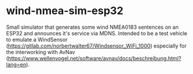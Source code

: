 # wind-nmea-sim-esp32
Small simulator that generates some wind NMEA0183 sentences on an ESP32 and announces it's service via MDNS.
Intended to be a test vehicle to emulate a WindSensor (https://gitlab.com/norbertwalter67/Windsensor_WiFi_1000) especially for the interworking with 
AvNav (https://www.wellenvogel.net/software/avnav/docs/beschreibung.html?lang=en).
